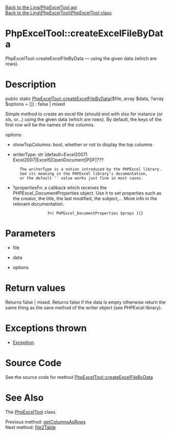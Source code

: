 [Back to the Ling/PhpExcelTool api](https://github.com/lingtalfi/PhpExcelTool/blob/master/doc/api/Ling/PhpExcelTool.md)<br>
[Back to the Ling\PhpExcelTool\PhpExcelTool class](https://github.com/lingtalfi/PhpExcelTool/blob/master/doc/api/Ling/PhpExcelTool/PhpExcelTool.md)


PhpExcelTool::createExcelFileByData
================



PhpExcelTool::createExcelFileByData — using the given data (which are rows).




Description
================


public static [PhpExcelTool::createExcelFileByData](https://github.com/lingtalfi/PhpExcelTool/blob/master/doc/api/Ling/PhpExcelTool/PhpExcelTool/createExcelFileByData.md)($file, array $data, ?array $options = []) : false | mixed




Simple method to create an excel file (should end with xlsx for instance (or xls, or...)
using the given data (which are rows).
By default, the keys of the first row will be the names of the columns.



options:
- showTopColumns: bool, whether or not to display the top columns
- writerType: str (default=Excel2007)
             Excel2007|Excel5|OpenDocument|PDF|???

         The writerType is a notion introduced by the PHPExcel library.
         See its meaning in the PHPExcel library's documentation,
         or the default '' value works just fine in most cases.
- ?propertiesFn:  a callback which receives the PHPExcel_DocumentProperties object.
                     Use it to set properties such as the creator, the title, the last modified, the subject,...
                     More info in the relevant documentation.

                     fn( PHPExcel_DocumentProperties $props ){}




Parameters
================


- file

    

- data

    

- options

    


Return values
================

Returns false | mixed.
Returns false if the data is empty otherwise return the same thing as the save method of the writer object (see PHPExcel library).

Exceptions thrown
================

- [Exception](http://php.net/manual/en/class.exception.php).&nbsp;







Source Code
===========
See the source code for method [PhpExcelTool::createExcelFileByData](https://github.com/lingtalfi/PhpExcelTool/blob/master/PhpExcelTool.php#L226-L280)


See Also
================

The [PhpExcelTool](https://github.com/lingtalfi/PhpExcelTool/blob/master/doc/api/Ling/PhpExcelTool/PhpExcelTool.md) class.

Previous method: [getColumnsAsRows](https://github.com/lingtalfi/PhpExcelTool/blob/master/doc/api/Ling/PhpExcelTool/PhpExcelTool/getColumnsAsRows.md)<br>Next method: [file2Table](https://github.com/lingtalfi/PhpExcelTool/blob/master/doc/api/Ling/PhpExcelTool/PhpExcelTool/file2Table.md)<br>

